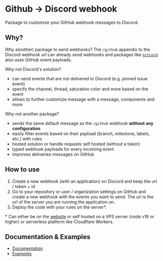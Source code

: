 # Github -> Discord webhook

Package to customize your GitHub webhook messages to Discord.

## Why?

Why a(nother) package to send webhooks? The `/github` appendix to the Discord webhook url can already send webhooks and packages like [`gitcord`](https://www.npmjs.com/package/gitcord) also uses GitHub event payloads.

Why not Discord's solution?

- can send events that are not delivered to Discord (e.g. pinned issue event)
- specify the channel, thread, saturation color and more based on the event
- allows to further customize message with a message, components and more

Why not another package?

- sends the same default message as the `/github` webhook **without any configuration**
- easily filter events based on their payload (branch, milestone, labels, etc.) with rules
- hosted solution or handle requests self hosted (without a token)
- typed webhook payloads for every incoming event
- improves deliveries messages on GitHub

## How to use

1. Create a new webhook (with an application) on Discord and keep the url / token + id
1. Go to your repository or user / organization settings on GitHub and create a new webhook with the events you want to send. The url is the url of the server you are running the application on.
1. Deploy the code with your rules on the server*.

\* Can either be on the [website](https://ghostrider-05.github.io/github-discord-events/) or self hosted on a VPS server (node v18 or higher) or serverless platform like Cloudflare Workers.

## Documentation & Examples

- [Documentation](https://ghostrider-05.github.io/github-discord-events/)
- [Examples](https://ghostrider-05.github.io/github-discord-events/examples/stars)
